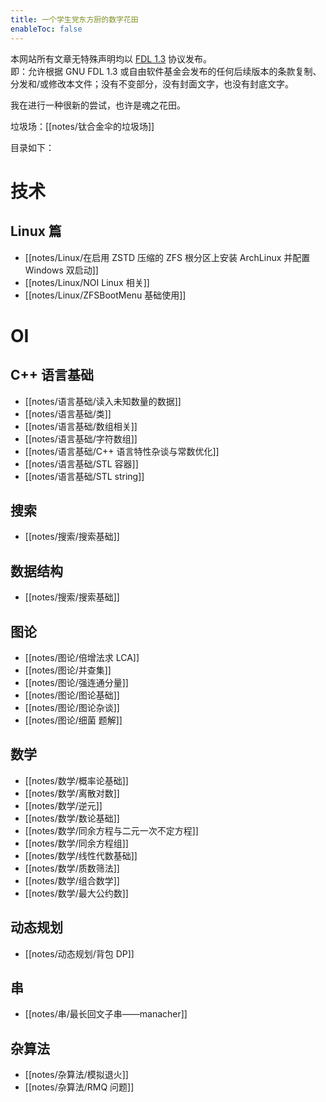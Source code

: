 ```yaml
---
title: 一个学生党东方厨的数字花田
enableToc: false
---
```


本网站所有文章无特殊声明均以 [FDL 1.3](https://www.gnu.org/licenses/fdl-1.3.html) 协议发布。  
即：允许根据 GNU FDL 1.3 或自由软件基金会发布的任何后续版本的条款复制、分发和/或修改本文件；没有不变部分，没有封面文字，也没有封底文字。

我在进行一种很新的尝试，也许是魂之花田。

垃圾场：[[notes/钛合金伞的垃圾场]]

目录如下：

# 技术

## Linux 篇

* [[notes/Linux/在启用 ZSTD 压缩的 ZFS 根分区上安装 ArchLinux 并配置 Windows 双启动]]
* [[notes/Linux/NOI Linux 相关]]
* [[notes/Linux/ZFSBootMenu 基础使用]]


# OI

## C++ 语言基础

* [[notes/语言基础/读入未知数量的数据]]
* [[notes/语言基础/类]]
* [[notes/语言基础/数组相关]]
* [[notes/语言基础/字符数组]]
* [[notes/语言基础/C++ 语言特性杂谈与常数优化]]
* [[notes/语言基础/STL 容器]]
* [[notes/语言基础/STL string]]

## 搜索

* [[notes/搜索/搜索基础]]

## 数据结构

* [[notes/搜索/搜索基础]]

## 图论

* [[notes/图论/倍增法求 LCA]]
* [[notes/图论/并查集]]
* [[notes/图论/强连通分量]]
* [[notes/图论/图论基础]]
* [[notes/图论/图论杂谈]]
* [[notes/图论/细菌 题解]]

## 数学

* [[notes/数学/概率论基础]]
* [[notes/数学/离散对数]]
* [[notes/数学/逆元]]
* [[notes/数学/数论基础]]
* [[notes/数学/同余方程与二元一次不定方程]]
* [[notes/数学/同余方程组]]
* [[notes/数学/线性代数基础]]
* [[notes/数学/质数筛法]]
* [[notes/数学/组合数学]]
* [[notes/数学/最大公约数]]

## 动态规划

* [[notes/动态规划/背包 DP]]

## 串

* [[notes/串/最长回文子串——manacher]]

## 杂算法

* [[notes/杂算法/模拟退火]]
* [[notes/杂算法/RMQ 问题]]